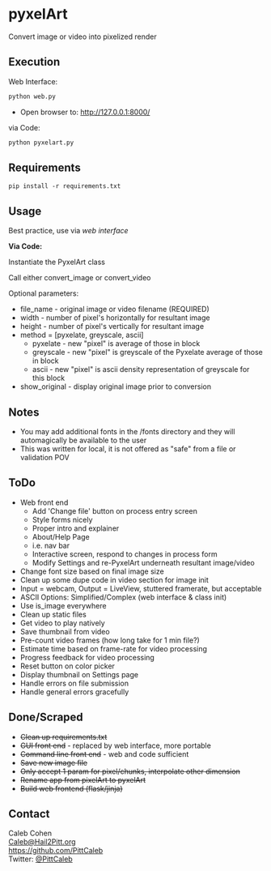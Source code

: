 # pyxelArt
Convert image or video into pixelized render

## Execution
Web Interface:
```bash
python web.py
```
 - Open browser to: http://127.0.0.1:8000/

via Code:
```bash
python pyxelart.py
```

## Requirements
`pip install -r requirements.txt`
 
## Usage
Best practice, use via *web interface*

**Via Code:**

Instantiate the PyxelArt class

Call either convert_image or convert_video

Optional parameters:
 - file_name - original image or video filename (REQUIRED)
 - width - number of pixel's horizontally for resultant image
 - height - number of pixel's vertically for resultant image
 - method = [pyxelate, greyscale, ascii]
   - pyxelate - new "pixel" is average of those in block
   - greyscale - new "pixel" is greyscale of the Pyxelate average of those in block
   - ascii - new "pixel" is ascii density representation of greyscale for this block
 - show_original - display original image prior to conversion
 
 ## Notes
  - You may add additional fonts in the /fonts directory and they will automagically be available to the user
  - This was written for local, it is not offered as "safe" from a file or validation POV
 
 ## ToDo
  - Web front end
    - Add 'Change file' button on process entry screen
    - Style forms nicely
    - Proper intro and explainer
    - About/Help Page 
    - i.e. nav bar
    - Interactive screen, respond to changes in process form
    - Modify Settings and re-PyxelArt underneath resultant image/video
  - Change font size based on final image size
  - Clean up some dupe code in video section for image init
  - Input = webcam, Output = LiveView, stuttered framerate, but acceptable
  - ASCII Options: Simplified/Complex (web interface & class init)
  - Use is_image everywhere
  - Clean up static files
  - Get video to play natively
  - Save thumbnail from video
  - Pre-count video frames (how long take for 1 min file?)
  - Estimate time based on frame-rate for video processing
  - Progress feedback for video processing
  - Reset button on color picker
  - Display thumbnail on Settings page
  - Handle errors on file submission
  - Handle general errors gracefully  

## Done/Scraped
  - ~~Clean up requirements.txt~~
  - ~~GUI front end~~ - replaced by web interface, more portable
  - ~~Command line front end~~ - web and code sufficient
  - ~~Save new image file~~
  - ~~Only accept 1 param for pixel/chunks, interpolate other dimension~~
  - ~~Rename app from pixelArt to pyxelArt~~
  - ~~Build web frontend (flask/jinja)~~


## Contact
Caleb Cohen  
Caleb@Hail2Pitt.org  
https://github.com/PittCaleb  
Twitter: [@PittCaleb](https://www.twitter.com/PittCaleb)
